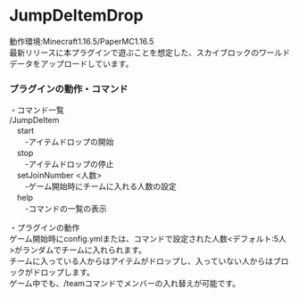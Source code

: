# JumpDeItemDrop  
動作環境:Minecraft1.16.5/PaperMC1.16.5  
最新リリースに本プラグインで遊ぶことを想定した、スカイブロックのワールドデータをアップロードしています。  
  
### プラグインの動作・コマンド  
・コマンド一覧  
/JumpDeItem   
　start   
 　　-アイテムドロップの開始  
　stop   
 　　-アイテムドロップの停止  
　setJoinNumber <人数>   
 　　-ゲーム開始時にチームに入れる人数の設定    
　help   
 　　-コマンドの一覧の表示  
 
  
・プラグインの動作  
ゲーム開始時にconfig.ymlまたは、コマンドで設定された人数<デフォルト:5人>がランダムでチームに入れられます。  
チームに入っている人からはアイテムがドロップし、入っていない人からはブロックがドロップします。  
ゲーム中でも、/teamコマンドでメンバーの入れ替えが可能です。
